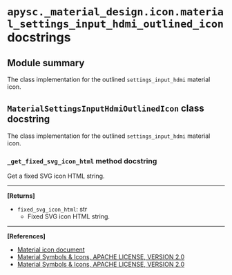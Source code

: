 # `apysc._material_design.icon.material_settings_input_hdmi_outlined_icon` docstrings

## Module summary

The class implementation for the outlined `settings_input_hdmi` material icon.

## `MaterialSettingsInputHdmiOutlinedIcon` class docstring

The class implementation for the outlined `settings_input_hdmi` material icon.

### `_get_fixed_svg_icon_html` method docstring

Get a fixed SVG icon HTML string.<hr>

**[Returns]**

- `fixed_svg_icon_html`: str
  - Fixed SVG icon HTML string.

<hr>

**[References]**

- [Material icon document](https://simon-ritchie.github.io/apysc/en/material_icon.html)
- [Material Symbols & Icons, APACHE LICENSE, VERSION 2.0](https://fonts.google.com/icons?icon.size=24&icon.color=%23e8eaed)
- [Material Symbols & Icons, APACHE LICENSE, VERSION 2.0](https://www.apache.org/licenses/LICENSE-2.0.html)